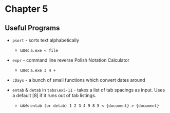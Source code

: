 # Chapter 5

## Useful Programs
* `psort` - sorts text alphabetically
    * use: `a.exe < file`

* `expr` - command line reverse Polish Notation Calculator
    * use: `a.exe 3 4 +`

* `cDays` - a bunch of small functions which convert dates around
* `entab` & `detab` in `tabs\ex5-11` - takes a list of tab spacings as input. Uses a default [8] if it runs out of tab listings.
    * use: `entab (or detab) 1 2 3 4 9 8 5 < {document} > {document}`

